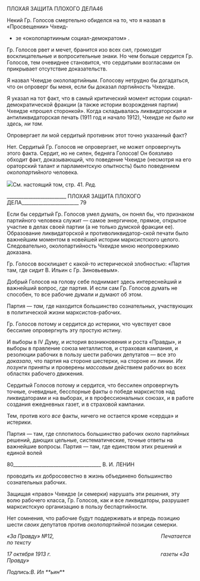 ПЛОХАЯ ЗАЩИТА ПЛОХОГО ДЕЛА46

Некий Гр. Голосов смертельно обиделся на то, что я назвал в «Просвещении» Чхеид-

* зе «околопартииным социал-демократом» .

Гр. Голосов рвет и мечет, бранится изо всех сил, громоздит восклицательные и во­просительные знаки. Но чем больше сердится Гр. Голосов, тем очевиднее становится, что сердитыми возгласами он прикрывает отсутствие доказательств.

Я назвал Чхеидзе околопартийным. Голосову нетрудно бы догадаться, что он опро­верг бы меня, если бы доказал _партийность_ Чхеидзе.

Я указал на тот факт, что в самый критический момент истории социал-демократической фракции (а также истории возрождения партии) Чхеидзе «прошел сторонкой». Когда складывалась ликвидаторская и антиликвидаторская печать (1911 год и начало 1912), Чхеидзе _не было ни здесь, ни там._

Опровергает ли мой сердитый противник этот точно указанный факт?

Нет. Сердитый Гр. Голосов не опровергает, не может опровергнуть этого факта. Сердит, но не силен, бедняга Голосов! Он боязливо обходит факт, доказывающий, что поведение Чхеидзе (несмотря на его ораторский талант и парламентскую опытность) было поведением _околопартийного_ человека.

![](file:///C:/Users/bot32/AppData/Local/Temp/msohtmlclip1/01/clip_image001.png)См. настоящий том, стр. 41. _Ред._

  

_________________________ ПЛОХАЯ ЗАЩИТА ПЛОХОГО ДЕЛА________________________ 79

Если бы сердитый Гр. Голосов умел думать, он понял бы, что признаком партийного человека служит — самое энергичное, прямое, открытое участие в делах своей партии (а не только думской фракции ее). Образование ликвидаторской и противоликвидатор-ской печати было важнейшим моментом в новейшей истории марксистского целого. Следовательно, околопартийность Чхеидзе мною неопровержимо доказана.

Гр. Голосов восклицает с какой-то истерической злобностью: «Партия там, где сидит В. Ильин с Гр. Зиновьевым».

Добрый Голосов на голову себе поднимает здесь интереснейший и важнейший во­прос, _где_ партия. И если сам Гр. Голосов думать не способен, то все рабочие думали и думают об этом.

Партия — _там,_ где находится большинство сознательных, участвующих в полити­ческой жизни марксистов-рабочих.

Гр. Голосов потому и сердится до истерики, что чувствует свое бессилие опроверг­нуть эту простую истину.

И выборы в IV Думу, и история возникновения и роста «Правды», и выборы в прав­ление союза металлистов, и страховая кампания, и резолюции рабочих в пользу шести рабочих депутатов — все это _доказало,_ что партия на стороне шестерки, на стороне их линии. _Их_ лозунги приняты и проверены _массовым_ действием рабочих во всех облас­тях рабочего движения.

Сердитый Голосов потому и сердится, что бессилен опровергнуть точные, очевид­ные, бесспорные факты о победе марксистов над ликвидаторами и на выборах, и в про­фессиональных союзах, и в работе создания ежедневных газет, и в страховой кампании.

Тем, против кого _все_ факты, ничего не остается кроме «сердца» и истерики.

Партия — там, где сплотилось большинство рабочих около партийных решений, дающих цельные, систематические, точные ответы на важнейшие вопросы. Партия — там, где единством этих решений и единой волей

  

80_____________________________________ В. И. ЛЕНИН

проводить их добросовестно в жизнь объединено большинство сознательных рабочих.

Защищая «право» Чхеидзе (и семерки) нарушать эти решения, эту волю рабочего класса, Гр. Голосов, как и все ликвидаторы, разрушает марксистскую организацию в пользу беспартийности.

Нет сомнения, что рабочие будут поддерживать и впредь позицию шести _своих_ де­путатов против _околопартийной_ позиции семерки.

_«За Правду» №12,                                                                         Печатается по тексту_

_17 октября 1913 г.                                                                           газеты «За Правду»_

_Подпись:В. Ил **ьин_**